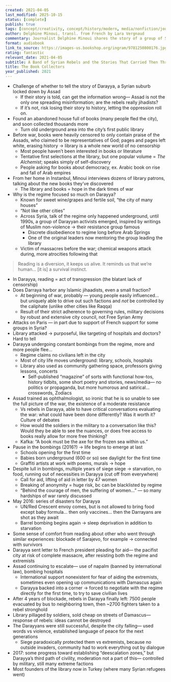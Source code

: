 ```yaml
---
created: 2021-04-05
last_modified: 2025-10-15
status: [complete]
publish: true
tags: [concept/creativity, concept/history/modern, media/nonfiction/journalism, type/notes]
author: Delphine Minoui, transl. from French by Lara Vergnaud
commentary: Journalist Delphine Minoui shares the story of a group of Syrian rebels in the city of Darayya, who, in the midst of civil war and lock down, find themselves curating their town’s first public library. This is a harrowing account of a community facing some of the worst violence imaginable, but their library comes to be such a beacon of liberty, the opposite of the repression and censorship of the regime, and truly an epitome of a paradise built in Hell. Minoui tells the stories that must be told.
format: audiobook
link_to_source: https://images-us.bookshop.org/ingram/9781250800176.jpg?v=dead41a173b7fed7107a9d450069d55e
rating: fantastic
relevant_date: 2021-04-05
subtitle: A Band of Syrian Rebels and the Stories That Carried Then Through a War
title: The Book Collectors
year_published: 2021
---
```


- Challenge of whether to tell the story of Darayya, a Syrian suburb locked down by Assad
    - If their story is told, can get the information wrong— Assad is not the only one spreading misinformation; are the rebels really jihadists?
    - If it’s not, risk losing their story to history, letting the oppression roll on.
- Found an abandoned house full of books (many people fled the city), and soon collected thousands more
    - Turn old underground area into the city’s first public library
- Before war, books were heavily censored  to only contain praise of the Assads, who claimed to be representatives of God; pages and pages left white, erasing history → library is a whole new world of no censorship
    - Most people haven’t been interested in books or literature
    - Tentative first selections at the library, but one popular volume = *The Alchemist*; speaks simply of self-discovery
    - People asking for books about democracy, ex. Arabic book on rise and fall of Arab empires
- From her home in Instanbul, Minoui interviews dozens of library patrons, talking about the new books they’ve discovered
    - The library and books = hope in the dark times of war
- Why is the regime focused so much on Darayya?
    - Known for sweet wine/grapes and fertile soil, “the city of many houses”
    - “Not like other cities”
    - Across Syria, talk of the regime only happened underground, until 1990s, a group of Darayyan activists emerged, inspired by writings of Muslim non-violence → their resistance group famous
        - Discrete disobedience to regime long before Arab Springs
        - One of the original leaders now mentoring the group leading the library
    - Victim of massacres before the war; chemical weapons attack during, more atrocities following that

> Reading is a diversion, it keeps us alive. It reminds us that we’re human... [it is] a survival instinct.

- In Darayya, reading = act of transgression (the blatant lack of censorship)
- Does Darraya harbor any Islamic jihaadists, even a small fraction?
    - At beginning of war, probably — young people easily influenced... but uniquely able to drive out such factions and *not* be controlled by the caliphate (unlike other cities like Raqqa)
    - Result of their strict adherence to governing rules, military decisions by robust and extensive city council, not Free Syrian Army
- Attacks on Paris — in part due to support of French support for some groups in Syria?
- Library attacked → purposeful, like targeting of hospitals and doctors? Hard to tell
- Darayya undergoing constant bombings from the regime, more and more people flee...
    - Regime claims no civilians left in the city
    - Most of city life moves underground: library, schools, hospitals
    - Library also used as community gathering space, professors giving lessons, concerts
        - Self-published “magazine” of sorts with functional how-tos, history tidbits, some short poetry and stories, news/media— no politics or propaganda, but more humorous and satirical... crosswords, Zodiacs
- Assad trained as ophthalmologist, so ironic that he is so unable to see the full picture of the war, the existence of a moderate resistance
    - Vs rebels in Darayya, able to have critical conversations evaluating the war: what could have been done differently? Was it worth it? Culture of debates
    - How would the soldiers in the military to a conversation like this? Would they be able to see the nuances, or does free access to books really allow for more free thinking?
    - Kafka: “A book must be the axe for the frozen sea within us.”
- Pause in the bombings (2016?) → life begins to emerge at last
    - Schools opening for the first time
    - Babies born underground (600 or so) see daylight for the first time
    - Graffiti artists at work with poems, murals → hope
- Despite lull in bombings, multiple years of siege siege → starvation, no food, running out of necessities in Darayya (cut off from everywhere)
    - Call for aid, lifting of aid in letter by 47 women
    - Breaking of anonymity = huge risk, bc can be blacklisted by regime
    - “Behind the courage of men, the suffering of women...” — so many hardships of war rarely discussed
- May 2016: series of disasters for Darayya
    - UN/Red Crescent envoy comes, but is not allowed to bring food except baby formula... then only vaccines... then the Darrayans are shot as they await
    - Barrel bombing begins again → sleep deprivation in addition to starvation
- Some sense of comfort from reading about other who went through similar experiences: blockade of Sarajevo, for example → connected with survivors
- Darayya sent letter to French president pleading for aid— the pacifist city at risk of complete massacre, after resisting both the regime and extremists
- Assad continuing to escalate— use of napalm (banned by international law), bombing hospitals
    - International support nonexistent for fear of aiding the extremists, sometimes even opening up communications with Damascus again
    - Darayya backed into a corner → forced to negotiate with the regime directly for the first time, to try to save civilian lives
- After 4 years of blockade, rebels in Darayya finally left: 7500 people evacuated by bus to neighboring town, then ~2700 fighters taken to a rebel stronghold
- Library pillaged by soldiers, sold cheap on streets of Damascus— response of rebels: ideas cannot be destroyed
- The Darayyans were still successful, despite the city falling— used words vs violence, established language of peace for the next generations
    - Siege paradoxically protected them vs extremists, because no outside invaders, community had to work everything out by dialogue
- 2017: some progress toward establishing “deescalation zones,” but Darayya’s third path of civility, moderation not a part of this— controlled by military, still many extreme factions
- Most founders of the library now in Turkey (where many Syrian refugees went)
